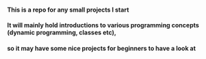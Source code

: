 #### This is a repo for any small projects I start
#### It will mainly hold introductions to various programming concepts (dynamic programming, classes etc),
#### so it may have some nice projects for beginners to have a look at
